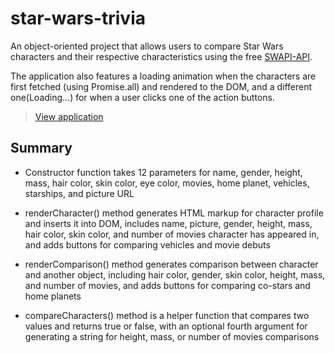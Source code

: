 # star-wars-trivia 

An object-oriented project that allows users to compare Star Wars characters and their respective characteristics using the free [SWAPI-API](https://swapi.dev/).

The application also features a loading animation when the characters are first fetched (using Promise.all) and rendered to the DOM, and a different one(Loading...) for when a user clicks one of the action buttons.

>[View application](https://stormstina.github.io/star-wars-trivia/)

## Summary

* Constructor function takes 12 parameters for name, gender, height, mass, hair color, skin color, eye color, movies, home planet, vehicles, starships, and picture URL

* renderCharacter() method generates HTML markup for character profile and inserts it into DOM, includes name, picture, gender, height, mass, hair color, skin color, and number of movies character has appeared in, and adds buttons for comparing vehicles and movie debuts

* renderComparison() method generates comparison between character and another object, including hair color, gender, skin color, height, mass, and number of movies, and adds buttons for comparing co-stars and home planets

* compareCharacters() method is a helper function that compares two values and returns true or false, with an optional fourth argument for generating a string for height, mass, or number of movies comparisons
